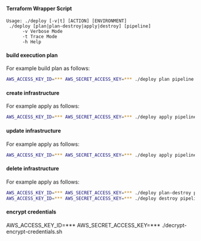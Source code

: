 #### Terraform Wrapper Script
```
Usage: ./deploy [-v|t] [ACTION] [ENVIRONMENT]
 ./deploy [plan|plan-destroy|apply|destroy] [pipeline]
      -v Verbose Mode
      -t Trace Mode
      -h Help
```
#### build execution plan
For example build plan as follows:
```bash
AWS_ACCESS_KEY_ID=*** AWS_SECRET_ACCESS_KEY=*** ./deploy plan pipeline
```
#### create infrastructure
For example apply as follows:
```bash
AWS_ACCESS_KEY_ID=*** AWS_SECRET_ACCESS_KEY=*** ./deploy apply pipeline
```
#### update infrastructure
For example apply as follows:
```bash
AWS_ACCESS_KEY_ID=*** AWS_SECRET_ACCESS_KEY=*** ./deploy apply pipeline
```
#### delete infrastructure
For example apply as follows:
```bash
AWS_ACCESS_KEY_ID=*** AWS_SECRET_ACCESS_KEY=*** ./deploy plan-destroy pipeline
AWS_ACCESS_KEY_ID=*** AWS_SECRET_ACCESS_KEY=*** ./deploy destroy pipeline
```
#### encrypt credentials
AWS_ACCESS_KEY_ID=*** AWS_SECRET_ACCESS_KEY=*** ./decrypt-encrypt-credentials.sh
